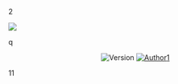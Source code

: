<p align="center">
    <p>2</p>
    <img src="https://cdn.jsdelivr.net/gh/ruicky/ruicky.github.io/2020/06/05/jd-sign/0.png">
</p>
q
<p align="center">
    <img alt="Version" src="https://img.shields.io/badge/release-0.0.1-blue"/>
    <a href="https://github.com/ruicky">
        <img alt="Author" src="https://img.shields.io/badge/author-ruicky-blueviolet"/>1
    </a>
</p>
<div>11</div>
